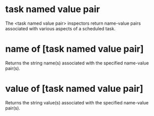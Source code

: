 # task named value pair

The &lt;task named value pair&gt; inspectors return name-value pairs associated with various aspects of a scheduled task.

# name of [task named value pair]

Returns the string name(s) associated with the specified name-value pair(s).

# value of [task named value pair]

Returns the string value(s) associated with the specified name-value pair(s).
